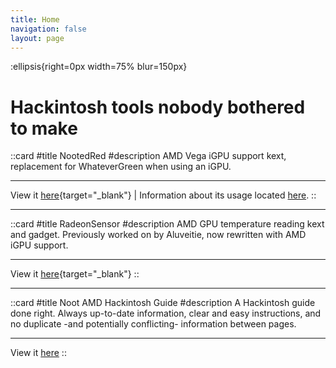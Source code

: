```yaml
---
title: Home
navigation: false
layout: page
---
```


:ellipsis{right=0px width=75% blur=150px}

# Hackintosh tools nobody bothered to make

::card
#title
NootedRed
#description
AMD Vega iGPU support kext, replacement for WhateverGreen when using an iGPU.

----

View it [here](https://github.com/NootInc/NootedRed){target="_blank"} | Information about its usage located [here](/nred).
::

----

::card
#title
RadeonSensor
#description
AMD GPU temperature reading kext and gadget. Previously worked on by Aluveitie, now rewritten with AMD iGPU support.

----

View it [here](https://github.com/NootInc/RadeonSensor){target="_blank"}
::

----

::card
#title
Noot AMD Hackintosh Guide
#description
A Hackintosh guide done right. Always up-to-date information, clear and easy instructions, and no duplicate -and potentially conflicting- information between pages.

----

View it [here](/guide)
::
